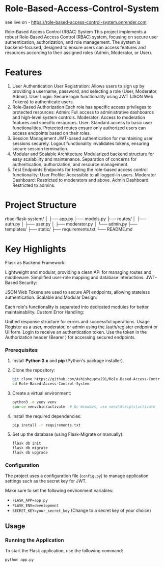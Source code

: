 # Role-Based-Access-Control-System

see live on - https://role-based-access-control-system.onrender.com

Role-Based Access Control (RBAC) System
This project implements a robust Role-Based Access Control (RBAC) system, focusing on secure user authentication, authorization, and role management. The system is backend-focused, designed to ensure users can access features and resources according to their assigned roles (Admin, Moderator, or User).

# Features
1. User Authentication
User Registration: Allows users to sign up by providing a username, password, and selecting a role (User, Moderator, Admin).
User Login: Secure login functionality using JWT (JSON Web Tokens) to authenticate users.
2. Role-Based Authorization
Each role has specific access privileges to protected resources:
Admin: Full access to administrative dashboards and high-level system controls.
Moderator: Access to moderation features and specific resources.
User: Standard access to basic user functionalities.
Protected routes ensure only authorized users can access endpoints based on their roles.
3. Session Management
JWT-based authentication for maintaining user sessions securely.
Logout functionality invalidates tokens, ensuring secure session termination.
4. Modular and Scalable Architecture
Modularized backend structure for easy scalability and maintenance.
Separation of concerns for authentication, authorization, and resource management.
5. Test Endpoints
Endpoints for testing the role-based access control functionality:
User Profile: Accessible to all logged-in users.
Moderator Dashboard: Restricted to moderators and above.
Admin Dashboard: Restricted to admins.

# Project Structure 
rbac-flask-system/
│
├── app.py
├── models.py
├── routes/
│   ├── auth.py
│   ├── user.py
│   ├── moderator.py
│   └── admin.py
├── templates/
├── static/
├── requirements.txt
└── README.md

# Key Highlights
Flask as Backend Framework:

Lightweight and modular, providing a clean API for managing routes and middleware.
Simplified user-role mapping and database interactions.
JWT-Based Security:

JSON Web Tokens are used to secure API endpoints, allowing stateless authentication.
Scalable and Modular Design:

Each role's functionality is separated into dedicated modules for better maintainability.
Custom Error Handling:

Unified response structure for errors and successful operations.
Usage
Register as a user, moderator, or admin using the /auth/register endpoint or UI form.
Login to receive an authentication token.
Use the token in the Authorization header (Bearer <token>) for accessing secured endpoints.

### Prerequisites

1. Install **Python 3.x** and **pip** (Python's package installer).
2. Clone the repository:

    ```bash
    git clone https://github.com/Ashishgupta291/Role-Based-Access-Control-System.git
    cd Role-Based-Access-Control-System
    ```

3. Create a virtual environment:

    ```bash
    python3 -m venv venv
    source venv/bin/activate  # On Windows, use venv\Scripts\activate
    ```

4. Install the required dependencies:

    ```bash
    pip install -r requirements.txt
    ```

5. Set up the database (using Flask-Migrate or manually):

    ```bash
    flask db init
    flask db migrate
    flask db upgrade
    ```

### Configuration

The project uses a configuration file (`config.py`) to manage application settings such as the secret key for JWT.

Make sure to set the following environment variables:

- `FLASK_APP=app.py`
- `FLASK_ENV=development`
- `SECRET_KEY=your_secret_key` (Change to a secret key of your choice)

## Usage

### Running the Application

To start the Flask application, use the following command:

```bash
python app.py
